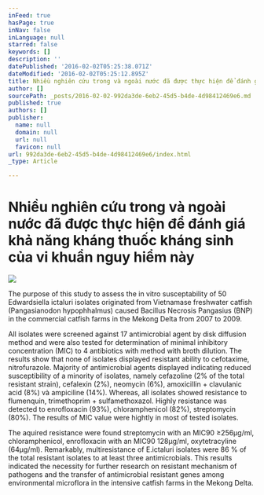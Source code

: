 ```yaml
---
inFeed: true
hasPage: true
inNav: false
inLanguage: null
starred: false
keywords: []
description: ''
datePublished: '2016-02-02T05:25:38.071Z'
dateModified: '2016-02-02T05:25:12.895Z'
title: Nhiều nghiên cứu trong và ngoài nước đã được thực hiện để đánh giá khả năng kháng thuốc kháng sinh của vi khuẩn nguy hiểm này
author: []
sourcePath: _posts/2016-02-02-992da3de-6eb2-45d5-b4de-4d98412469e6.md
published: true
authors: []
publisher:
  name: null
  domain: null
  url: null
  favicon: null
url: 992da3de-6eb2-45d5-b4de-4d98412469e6/index.html
_type: Article

---
```

# Nhiều nghiên cứu trong và ngoài nước đã được thực hiện để đánh giá khả năng kháng thuốc kháng sinh của vi khuẩn nguy hiểm này
![](https://the-grid-user-content.s3-us-west-2.amazonaws.com/ef656a4b-0947-4198-a0f8-38db21041bdb.jpg)

The purpose of this study to assess the in vitro susceptability of 50 Edwardsiella ictaluri isolates originated from Vietnamase freshwater catfish (Pangasianodon hypophhalmus) caused Bacillus Necrosis Pangasius (BNP) in the commercial catfish farms in the Mekong Delta from 2007 to 2009\. 

All isolates were screened against 17 antimicrobial agent by disk diffusion method and were also tested for determination of minimal inhibitory concentration (MIC) to 4 antibiotics with method with broth dilution. The results show that none of isolates displayed resistant ability to cefotaxime, nitrofurazole. Majority of antimicrobial agents displayed indicating reduced susceptibility of a minority of isolates, namely cefazoline (2% of the total resistant strain), cefalexin (2%), neomycin (6%), amoxicillin + clavulanic acid (8%) và ampiciline (14%). Whereas, all isolates showed resistance to flumenquin, trimethoprim + sulfamethoxazol. Highly resistance was detected to enrofloxacin (93%), chloramphenicol (82%), streptomycin (80%). The results of MIC value were hightly in most of tested isolates. 

The aquired resistance were found streptomycin with an MIC90 ≥256μg/ml, chloramphenicol, enrofloxacin with an MIC90 128μg/ml, oxytetracyline (64μg/ml). Remarkably, multiresistance of E.ictaluri isolates were 86 % of the total resistant isolates to at least three antimicrobials. This results indicated the necessity for further research on resistant mechanism of pathogens and the transfer of antimicrobial resistant genes among environmental microflora in the intensive catfish farms in the Mekong Delta.